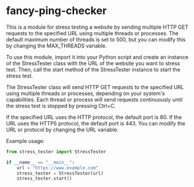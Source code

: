 # fancy-ping-checker
This is a module for stress testing a website by sending multiple HTTP GET requests to the specified URL using multiple threads or processes. The default maximum number of threads is set to 500, but you can modify this by changing the MAX_THREADS variable.

To use this module, import it into your Python script and create an instance of the StressTester class with the URL of the website you want to stress test. Then, call the start method of the StressTester instance to start the stress test.

The StressTester class will send HTTP GET requests to the specified URL using multiple threads or processes, depending on your system's capabilities. Each thread or process will send requests continuously until the stress test is stopped by pressing Ctrl+C.

If the specified URL uses the HTTP protocol, the default port is 80. If the URL uses the HTTPS protocol, the default port is 443. You can modify the URL or protocol by changing the URL variable.

Example usage:

```python
from stress_tester import StressTester

if __name__ == "__main__":
    url = "https://www.example.com"
    stress_tester = StressTester(url)
    stress_tester.start()
```
